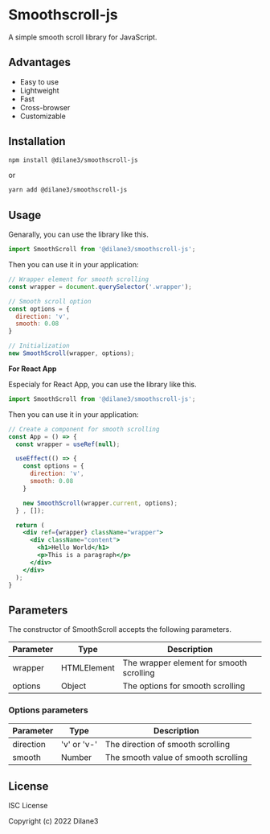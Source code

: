 # Smoothscroll-js
  
A simple smooth scroll library for JavaScript. 

## Advantages

* Easy to use
* Lightweight
* Fast
* Cross-browser
* Customizable

## Installation

```bash
npm install @dilane3/smoothscroll-js
```

or 

```bash
yarn add @dilane3/smoothscroll-js
```

## Usage

Genarally, you can use the library like this.

```jsx
import SmoothScroll from '@dilane3/smoothscroll-js';
```

Then you can use it in your application:

```jsx
// Wrapper element for smooth scrolling
const wrapper = document.querySelector('.wrapper');

// Smooth scroll option
const options = {
  direction: 'v',
  smooth: 0.08
}

// Initialization
new SmoothScroll(wrapper, options);
```

**For React App**

Especialy for React App, you can use the library like this.

```jsx
import SmoothScroll from '@dilane3/smoothscroll-js';
```

Then you can use it in your application:

```jsx
// Create a component for smooth scrolling
const App = () => {
  const wrapper = useRef(null);

  useEffect(() => {
    const options = {
      direction: 'v',
      smooth: 0.08
    }

    new SmoothScroll(wrapper.current, options);
  } , []);

  return (
    <div ref={wrapper} className="wrapper">
      <div className="content">
        <h1>Hello World</h1>
        <p>This is a paragraph</p>
      </div>
    </div>
  );
}

```

## Parameters

The constructor of SmoothScroll accepts the following parameters.

| Parameter | Type        | Description |
| --------- | ----------- | ----------- |
| wrapper   | HTMLElement | The wrapper element for smooth scrolling |
| options   | Object      | The options for smooth scrolling |

### Options parameters

| Parameter | Type            | Description |
| --------- | --------------- | ----------- |
| direction | 'v' or 'v-'      | The direction of smooth scrolling |
| smooth    | Number          | The smooth value of smooth scrolling |

## License

ISC License

Copyright (c) 2022 Dilane3
